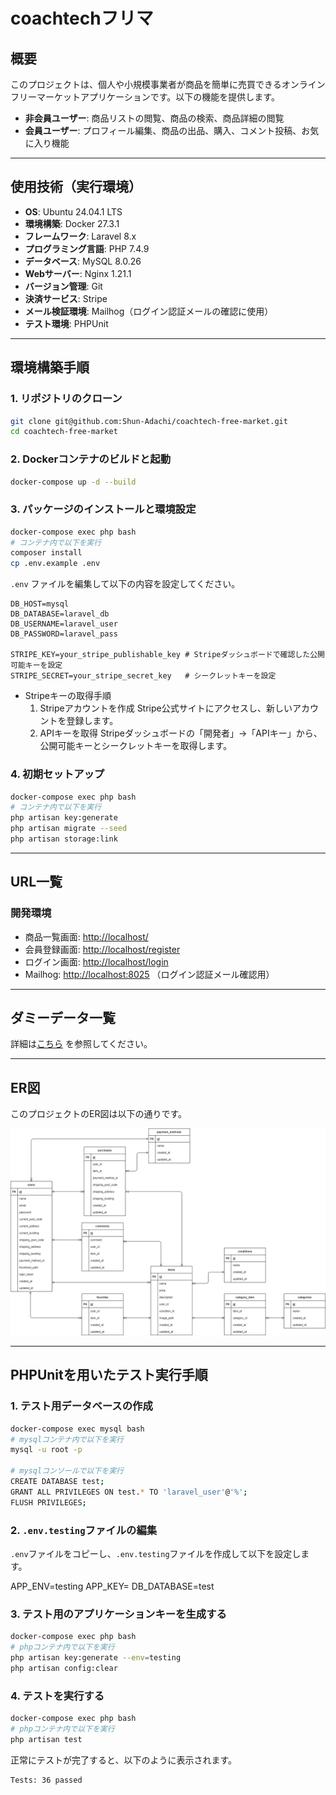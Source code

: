 # coachtechフリマ

## 概要

このプロジェクトは、個人や小規模事業者が商品を簡単に売買できるオンラインフリーマーケットアプリケーションです。以下の機能を提供します。

- **非会員ユーザー**: 商品リストの閲覧、商品の検索、商品詳細の閲覧
- **会員ユーザー**: プロフィール編集、商品の出品、購入、コメント投稿、お気に入り機能

---

## 使用技術（実行環境）

- **OS**: Ubuntu 24.04.1 LTS
- **環境構築**: Docker 27.3.1
- **フレームワーク**: Laravel 8.x
- **プログラミング言語**: PHP 7.4.9
- **データベース**: MySQL 8.0.26
- **Webサーバー**: Nginx 1.21.1
- **バージョン管理**: Git
- **決済サービス**: Stripe
- **メール検証環境**: Mailhog（ログイン認証メールの確認に使用）
- **テスト環境**: PHPUnit

---

## 環境構築手順

### 1. リポジトリのクローン

```bash
git clone git@github.com:Shun-Adachi/coachtech-free-market.git
cd coachtech-free-market
```

### 2. Dockerコンテナのビルドと起動

```bash
docker-compose up -d --build
```

### 3. パッケージのインストールと環境設定

```bash
docker-compose exec php bash
# コンテナ内で以下を実行
composer install
cp .env.example .env
```

`.env` ファイルを編集して以下の内容を設定してください。

```env
DB_HOST=mysql
DB_DATABASE=laravel_db
DB_USERNAME=laravel_user
DB_PASSWORD=laravel_pass

STRIPE_KEY=your_stripe_publishable_key # Stripeダッシュボードで確認した公開可能キーを設定
STRIPE_SECRET=your_stripe_secret_key   # シークレットキーを設定
```

- Stripeキーの取得手順
  1. Stripeアカウントを作成
     Stripe公式サイトにアクセスし、新しいアカウントを登録します。
  2. APIキーを取得
     Stripeダッシュボードの「開発者」→「APIキー」から、公開可能キーとシークレットキーを取得します。

### 4. 初期セットアップ

```bash
docker-compose exec php bash
# コンテナ内で以下を実行
php artisan key:generate
php artisan migrate --seed
php artisan storage:link
```

---

## URL一覧

### 開発環境

- 商品一覧画面: <http://localhost/>
- 会員登録画面: <http://localhost/register>
- ログイン画面: <http://localhost/login>
- Mailhog: <http://localhost:8025> （ログイン認証メール確認用）

---

## ダミーデータ一覧

 詳細は[こちら](./dummy_data.md) を参照してください。

---

## ER図

このプロジェクトのER図は以下の通りです。

<img src="./diagram/ER/ER.png" alt="ER図" width="700">

---

## PHPUnitを用いたテスト実行手順

### 1. テスト用データベースの作成

```bash
docker-compose exec mysql bash
# mysqlコンテナ内で以下を実行
mysql -u root -p

# mysqlコンソールで以下を実行
CREATE DATABASE test;
GRANT ALL PRIVILEGES ON test.* TO 'laravel_user'@'%';
FLUSH PRIVILEGES;
```

### 2. `.env.testing`ファイルの編集

`.env`ファイルをコピーし、`.env.testing`ファイルを作成して以下を設定します。

APP_ENV=testing
APP_KEY=
DB_DATABASE=test

### 3. テスト用のアプリケーションキーを生成する

```bash
docker-compose exec php bash
# phpコンテナ内で以下を実行
php artisan key:generate --env=testing
php artisan config:clear
```

### 4. テストを実行する

```bash
docker-compose exec php bash
# phpコンテナ内で以下を実行
php artisan test
```

正常にテストが完了すると、以下のように表示されます。
```bash
Tests: 36 passed
```

